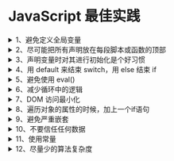 # JavaScript 最佳实践

<details>
  <summary>1、避免定义全局变量</summary>

  <pre>
  <p> 原因：会产生全局污染 </p>
  <code>
    g = {};
    var c = {};
  </code>
  </pre>
</details>

<details>
  <summary>2、尽可能把所有声明放在每段脚本或函数的顶部</summary>

  <pre>
    <p> 原因：
      - 获得更整洁的代码
      - 提供了查找局部变量的好位置
      - 更容易避免不需要的全局变量
      - 减少不需要的重新声明的可能性
    </p>
    <code>
      let a = 1;

      if (a === 1) {
        let b = 2;
      } else {
        let b = 3;
      }
    </code>
  </pre>
</details>

<details>
  <summary>3、声明变量时对其进行初始化是个好习惯</summary>

  <pre>
    <p>
    原因：
    - 更整洁的代码
    - 在单独的位置来初始化变量
    - 避免未定义值
    - 变量初始化使我们能够了解预期用途和预期的数据类型
    </p>
    <code>
    let a, b, c;

    ============

    let a = '',
      b = 1,
      c = [];
    </code>
  </pre>
  
</details>

<details>
  <summary>
  4、用 default 来结束 switch，用 else 结束 if 
  </summary>

  <pre>
    <p>原因：代码最容易出BUG的地方就是异常情况没有穷举</p>
    <code>
      let g = {
        v: 1
      };

      switch (g.v) {
        case 0:
          g.a = 0;
          break;
        case 1:
          g.a = 1;
          break;
      }

      console.log(g.a);
    </code>
  </pre>
  
</details>

<details>
  <summary>5、避免使用 eval() </summary>
  <pre>
    <p>
    原因：eval() 函数用于将文本作为代码来允许。在几乎所有情况下，都没有必要使用它。因为允许任意代码运行，它同时也意味着安全问题
    </p>
    <code>
      const a = 'while(true){}';
      eval(a);
    </code>
  </pre>
</details>

<details>
  <summary>6、减少循环中的逻辑</summary>

  <pre>
  <p>
    原因：编程经常会用到循环。循环每迭代一次，循环中的每条语句，包括 for while 语句，都会被执行。
    能够放在循环之外的语句或赋值会使循环运行得更快。
  </p>
  <code>
  const LOOP_COUNT = 500000;
  let list = Object.keys(Array.from({ length: LOOP_COUNT }))
                .map(function(item) {
                  return +item;
                });
  let s = Date.now();
  for(let i = 0; i < list.length; i++) {
    if (i === list.length - 1) {
      console.log(Date.now() - s);
    } else {
      // do sth
    }
  }

  ----------

  const LOOP_COUNT = 500000;
  let list = Object.keys(Array.from({ length: LOOP_COUNT }))
                .map(function(item) {
                  return +item;
                });
  let s = Date.now();
  for(let i = 0, len = list.length; i < len; i++) {
    if (i === len - 1) {
      console.log(Date.now() - s);
    } else {
      // do sth
    }
  }
  </code>
  </pre>
</details>

<details>
  <summary>7、DOM 访问最小化</summary>

  任何一次DOM访问和操作都比较耗时，我们尽一切可能减少DOM操作
  - 早期的fragment
  - 虚拟DOM
  
</details>

<details>
  <summary>8、遍历对象的属性的时候，加上一个if语句</summary>

  <pre>
    <p>当检查对象上某个属性是否存在时，hasOwnProperty 是唯一可用的方法。 同时在使用 for in loop 遍历对象时，推荐总是使用 hasOwnProperty 方法， 这将会避免原型对象扩展带来的干扰。
    </p>
    <code>
      for(key in object) {  
        if(object.hasOwnProperty(key) {  
            ...then do something...  
        }  
      }
    </code>
  </pre>
</details>

<details>
  <summary>9、避免严重嵌套</summary>

  <pre>
    <p>
    如何避免严重嵌套？
    - 链式调用 Promise
    - async/await
    - 多层 if条件 合并为 一层 判断条件
    </p>
    <code>
      if (a > 0) {
        if (b > 0) {
          // a > 0 && b > 0
        } else {
          // a > 0 && b <= 0
        }
      } else {
        if (c > 0) {
          // a < 0 && c > 0
        } else {
          // a < 0 && c <= 0
        }
      }

      ===========

      if (a > 0 && b > 0) {
        // do sth
      } else if (a > 0 && b <= 0) {
        // do sth
      } else if (a < 0 && c > 0) {
        // do sth
      } else {
        // do sth
      }

      ============

      if (a <= 0) {
        return;
      }
      if (b > 0) {
        // a > 0 && b > 0
      } else {
        // a > 0 && b <= 0
      }

    </code>
  </pre>
</details>

<details>
  <summary>10、不要信任任何数据</summary>

  - 和后台约定返回json，后台一定会返回json格式吗？
  - 后台数据为空时，字段名称一定还会存在吗？
  - 凡是依赖外部传入的数据，都不可信，都应进行校验

</details>

<details>
  <summary>11、使用常量</summary>

  <pre>
    <code>
      setTimeout(function() {
        // do sth
      }, 300); // 300 代表什么含义？

      =====
      const CLICK_BROKEN_DELAY = 300;
      setTimeout(function() {
        // do sth
      }, CLICK_BROKEN_DELAY);
    </code>
  </pre>
</details>

<details>
  <summary>12、尽量少的算法复杂度</summary>

  <pre>
    <p>
    算法（Algorithm）是指用来操作数据、解决程序问题的一组方法。同一个问题使用不同的算法，虽然结果相同，但消耗的资源和时间却会有很大的区别，那么如何去衡量不同算法之间的优劣呢？主要从算法所占用的「时间」和「空间」两个维度去考量。
    - 时间维度：是指执行当前算法所消耗的时间，我们通常用「时间复杂度」来描述。
    - 空间维度：是指执行当前算法需要占用多少内存空间，我们通常用「空间复杂度」来描述。

    我们先从常见的时间复杂度量级进行大O的理解：
    - 常数阶O(1)
    - 线性阶O(n)
    - 平方阶O(n²)
    - 对数阶O(logn)
    - 线性对数阶O(nlogn)
    </p>
    <code>
    // 复杂度都是O(1)
    function add(a: number, b: number): number{
      return a + b;
    }

    // for循环里面的代码会执行 n 遍，因此它消耗的时间是随着 n 的变化而变化的，因此可以用O(n)来表示它的时间复杂度
    function sum (n: number ){
      let ret = 0;
      for ( let i = 0 ; i <= n ; i++) {
          ret += i;
      }
      return ret;
    }

    // 当存在双重循环的时候，即把 O(n) 的代码再嵌套循环一遍，它的时间复杂度就是 O(n²) 
    function selectionSort(arr: <Array>, n: number){
      for(let i = 0; i < n ; i++) {
        let minIndex = i;
        for (let j = i + 1; j < n ; j++ ) {
          if (arr[j] < arr[minIndex])
            minIndex = j;
        }
        swap (arr[i], arr[minIndex]);
      }
    }

    // 二分查找法的代码中，通过while循环，成 2 倍数的缩减搜索范围，也就是说需要经过 log2^n 次即可跳出循环。
    function binarySearch(arr: <Array>, n: number, target: number) {
      let l = 0,
        r = n - 1;
      while ( l <= r) {
        let mid = l + (r - l) / 2;
        if (arr[mid] == target) return mid;
        if (arr[mid] > target ) r = mid - 1;
        else l = mid + 1;
      }
      return -1;
    }

    // 将时间复杂度为O(logn)的代码循环N遍的话，那么它的时间复杂度就是 n * O(logn)，即 O(nlogn)
    function hello (n: number) {
      for( let m = 1 ; m < n ; m++){
        let i = 1;
        while( i < n ){
            i = i * 2;
        }
      }
    }
    </code>
  </pre>
</details>